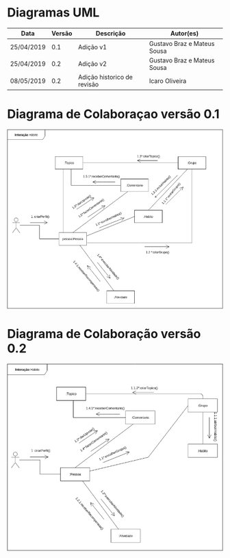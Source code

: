 # Diagramas UML

| **Data**   | **Versão** | **Descrição**               | **Autor(es)**               |
| ---------- | ---------- | --------------------------- | --------------------------- |
| 25/04/2019 | 0.1        | Adição v1                   | Gustavo Braz e Mateus Sousa |
| 25/04/2019 | 0.2        | Adição v2                   | Gustavo Braz e Mateus Sousa |
| 08/05/2019 | 0.2        | Adição historico de revisão | Icaro Oliveira              |

# Diagrama de Colaboraçao versão 0.1

![concepcao](../assets/img/diagrama-colaboracao/diagrama_colaboracao.png)

# Diagrama de Colaboração versão 0.2

![concepcao](../assets/img/diagrama-colaboracao/diagrama_colaboracao3.png)
